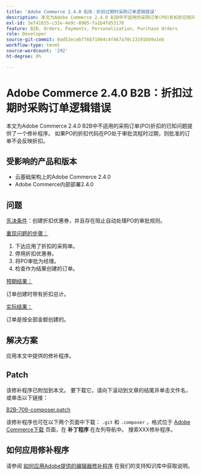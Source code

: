```yaml
---
title: 'Adobe Commerce 2.4.0 B2B：折扣过期时采购订单逻辑错误'
description: 本文为Adobe Commerce 2.4.0 B2B中不适用的采购订单(PO)折扣的已知问题提供了一个修补程序。 如果PO的折扣代码在PO处于审批流程时过期，则批准的订单不会反映折扣。
exl-id: 3ef41655-c31e-4e9c-8985-fa1b4fd53170
feature: B2B, Orders, Payments, Personalization, Purchase Orders
role: Developer
source-git-commit: 0ad52eceb776b71604c4f467a70c13191bb9a1eb
workflow-type: tm+mt
source-wordcount: '292'
ht-degree: 0%

---
```


# Adobe Commerce 2.4.0 B2B：折扣过期时采购订单逻辑错误

本文为Adobe Commerce 2.4.0 B2B中不适用的采购订单(PO)折扣的已知问题提供了一个修补程序。 如果PO的折扣代码在PO处于审批流程时过期，则批准的订单不会反映折扣。

## 受影响的产品和版本

* 云基础架构上的Adobe Commerce 2.4.0
* Adobe Commerce内部部署2.4.0

## 问题

<u>先决条件</u>：创建折扣优惠券，并且存在阻止自动处理PO的审批规则。

<u>重现问题的步骤：</u>

1. 下达应用了折扣的采购单。
1. 停用折扣优惠券。
1. 将PO审批为经理。
1. 检查作为结果创建的订单。

<u>预期结果：</u>

订单创建时带有折扣总计。

<u>实际结果：</u>

订单是按全部金额创建的。

## 解决方案

应用本文中提供的修补程序。

## Patch

该修补程序已附加到本文。 要下载它，请向下滚动到文章的结尾并单击文件名，或单击以下链接：

[B2B-709-composer.patch](assets/B2B-709-composer.patch.zip)

该修补程序也可在以下两个页面中下载： `.git` 和 `.composer` ，格式位于 [Adobe Commerce下载](https://magento.com/tech-resources/download) 页面，在 **补丁程序** 在左列导航中。 搜索XXX修补程序。

## 如何应用修补程序

请参阅 [如何应用Adobe提供的编辑器修补程序](/help/how-to/general/how-to-apply-a-composer-patch-provided-by-magento.md) 在我们的支持知识库中获取说明。
